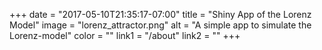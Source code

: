 +++
  date = "2017-05-10T21:35:17-07:00"
  title = "Shiny App of the Lorenz Model"
  image = "lorenz_attractor.png"
  alt = "A simple app to simulate the Lorenz-model"
  color = ""
  link1 = "/about"
  link2 = ""
+++
    